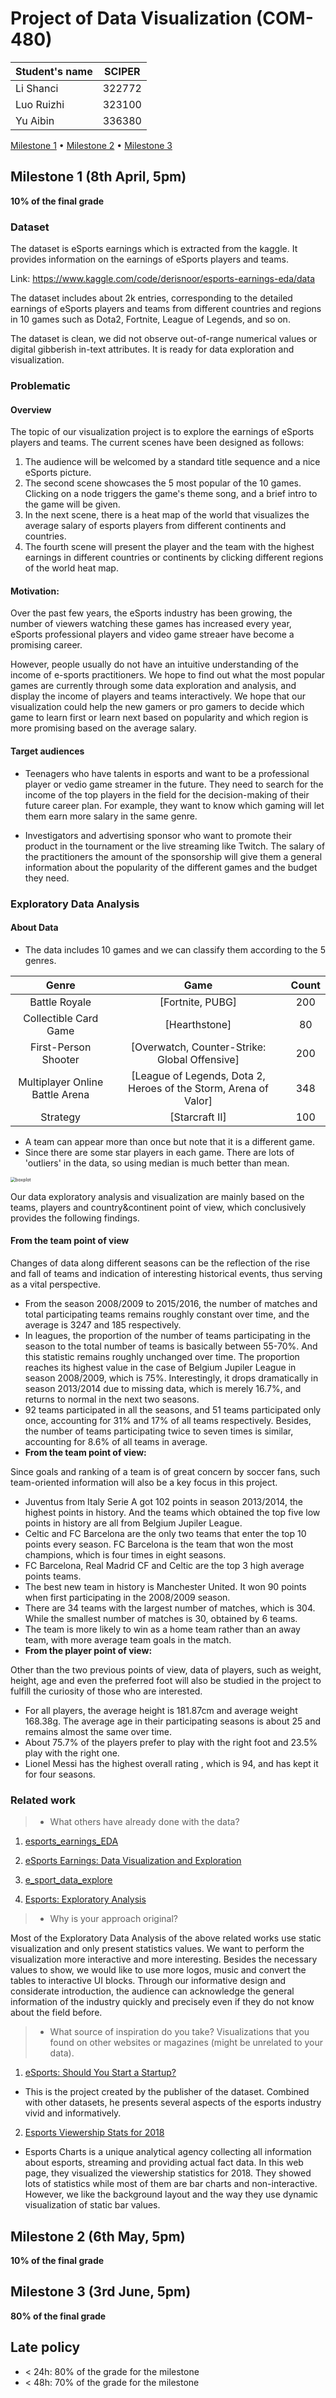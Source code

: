 # Project of Data Visualization (COM-480)

| Student's name | SCIPER |
| -------------- | ------ |
| Li Shanci | 322772 |
| Luo Ruizhi | 323100 |
| Yu Aibin | 336380 |

[Milestone 1](#milestone-1) • [Milestone 2](#milestone-2) • [Milestone 3](#milestone-3)

## Milestone 1 (8th April, 5pm)

**10% of the final grade**

### Dataset

The dataset is eSports earnings which is extracted from the kaggle. It provides information on the earnings of eSports players and teams. 

Link: https://www.kaggle.com/code/derisnoor/esports-earnings-eda/data

The dataset includes about 2k entries, corresponding to the detailed earnings of eSports players and teams from different countries and regions in 10 games such as Dota2, Fortnite, League of Legends, and so on.

The dataset is clean, we did not observe out-of-range numerical values or digital gibberish in-text attributes. It is ready for data exploration and visualization.


### Problematic

#### Overview 
The topic of our visualization project is to explore the earnings of eSports players and teams. The current scenes have been designed as follows:

1. The audience will be welcomed by a standard title sequence and a nice eSports picture.
2. The second scene showcases the 5 most popular of the 10 games. Clicking on a node triggers the game's theme song, and a brief intro to the game will be given. 
3. In the next scene, there is a heat map of the world that visualizes the average salary of esports players from different continents and countries. 
4. The fourth scene will present the player and the team with the highest earnings in different countries or continents by clicking different regions of the world heat map.

#### Motivation: 
Over the past few years, the eSports industry has been growing, the number of viewers watching these games has increased every year, eSports professional players and video game streaer have become a promising career.

However, people usually do not have an intuitive understanding of the income of e-sports practitioners. We hope to find out what the most popular games are currently through some data exploration and analysis, and display the income of players and teams interactively. We hope that our visualization could help the new gamers or pro gamers to decide which game to learn first or learn next based on popularity and which region is more promising based on the average salary.

#### Target audiences 
* Teenagers who have talents in esports and want to be a professional player or vedio game streamer in the future. They need to search for the income of the top players in the field for the decision-making of their future career plan. For example, they want to know which gaming will let them earn more salary in the same genre.

* Investigators and advertising sponsor who want to promote their product in the tournament or the live streaming like Twitch. The salary of the practitioners the amount of the sponsorship will give them a general information about the popularity of the different games and the budget they need.

### Exploratory Data Analysis

#### About Data 

* The data includes 10 games and we can classify them according to the 5 genres.

|            **Genre**            |                           **Game**                           | Count |
| :-----------------------------: | :----------------------------------------------------------: | :---: |
|          Battle Royale          |                       [Fortnite, PUBG]                       |  200  |
|      Collectible Card Game      |                        [Hearthstone]                         |  80   |
|      First-Person Shooter       |        [Overwatch, Counter-Strike: Global Offensive]         |  200  |
| Multiplayer Online Battle Arena | [League of Legends, Dota 2, Heroes of the Storm, Arena of Valor] |  348  |
|            Strategy             |                        [Starcraft II]                        |  100  |

* A team can appear more than once but note that it is a different game.
* Since there are some star players in each game. There are lots of  'outliers' in the data, so using median is much better than mean.

<img src="./graph/boxplot.jpg" alt="boxplot" style="zoom: 50%;" />

Our data exploratory analysis and visualization are mainly based on the teams, players and country&continent point of view, which conclusively provides the following findings. 

#### From the team point of view

Changes of data along different seasons can be the reflection of the rise and fall of teams and indication of interesting historical events, thus serving as a vital perspective.

- From the season 2008/2009 to 2015/2016, the number of matches and total participating teams remains roughly constant over time, and the average is 3247 and 185 respectively.
- In leagues, the proportion of the number of teams participating in the season to the total number of teams is basically between 55-70%. And this statistic remains roughly unchanged over time. The proportion reaches its highest value in the case of Belgium Jupiler League in season 2008/2009, which is 75%. Interestingly, it drops dramatically in season 2013/2014 due to missing data, which is merely 16.7%, and returns to normal in the next two seasons.
- 92 teams participated in all the seasons, and 51 teams participated only once, accounting for 31% and 17% of all teams respectively. Besides, the number of teams participating twice to seven times is similar, accounting for 8.6% of all teams in average.
- **From the team point of view:**

Since goals and ranking of a team is of great concern by soccer fans, such team-oriented information will also be a key focus in this project.

- Juventus from Italy Serie A got 102 points in season 2013/2014, the highest points in history. And the teams which obtained the top five low points in history are all from Belgium Jupiler League.
- Celtic and FC Barcelona are the only two teams that enter the top 10 points every season. FC Barcelona is the team that won the most champions, which is four times in eight seasons.
- FC Barcelona, Real Madrid CF and Celtic are the top 3 high average points teams.
- The best new team in history is Manchester United. It won 90 points when first participating in the 2008/2009 season.
- There are 34 teams with the largest number of matches, which is 304. While the smallest number of matches is 30, obtained by 6 teams.
- The team is more likely to win as a home team rather than an away team, with more average team goals in the match.
- **From the player point of view:**

Other than the two previous points of view, data of players, such as weight, height, age and even the preferred foot will also be studied in the project to fulfill the curiosity of those who are interested.

- For all players, the average height is 181.87cm and average weight 168.38g. The average age in their participating seasons is about 25 and remains almost the same over time.
- About 75.7% of the players prefer to play with the right foot and 23.5% play with the right one.
- Lionel Messi has the highest overall rating , which is 94, and has kept it for four seasons.

### 


### Related work


> - What others have already done with the data?

1. [esports_earnings_EDA](https://www.kaggle.com/code/derisnoor/esports-earnings-eda)

2. [eSports Earnings: Data Visualization and Exploration](https://www.kaggle.com/code/hbakker/esports-exploratory-analysis)


3. [e_sport_data_explore](https://www.kaggle.com/code/jefsuu/e-sport-data-explore)


4. [Esports: Exploratory Analysis](https://www.kaggle.com/code/hbakker/esports-exploratory-analysis)


> - Why is your approach original?

Most of the Exploratory Data Analysis of the above related works use static visualization and only present statistics values. We want to perform the visualization more interactive and more interesting. Besides the necessary values to show, we would like to use more logos, music and convert the tables to interactive UI blocks. Through our informative design and considerate introduction, the audience can acknowledge the general information of the industry quickly and precisely even if they do not know about the field before.

> - What source of inspiration do you take? Visualizations that you found on other websites or magazines (might be unrelated to your data).

1.  [eSports: Should You Start a Startup?](https://public.tableau.com/app/profile/jack.daoud/viz/eSportsReport/Story)
* This is the project created by the publisher of the dataset. Combined with other datasets, he presents several aspects of the esports industry vivid and informatively.

2. [Esports Viewership Stats for 2018](https://escharts.com/2018) 
* Esports Charts is a unique analytical agency collecting all information about esports, streaming and providing actual fact data. In this web page, they visualized the viewership statistics for 2018. They showed lots of statistics while most of them are bar charts and non-interactive. However, we like the background layout and the way they use dynamic visualization of static bar values.



## Milestone 2 (6th May, 5pm)

**10% of the final grade**



## Milestone 3 (3rd June, 5pm)

**80% of the final grade**



## Late policy

- < 24h: 80% of the grade for the milestone
- < 48h: 70% of the grade for the milestone
